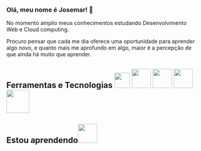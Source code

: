 ### Olá, meu nome é Josemar! 👋

No momento amplio meus conhecimentos estudando Desenvolvimento Web e Cloud computing.

Procuro pensar que cada me dia oferece uma oportunidade para aprender algo novo, e quanto mais me aprofundo em algo, maior é a percepção de que ainda há muito que aprender.

## Ferramentas e Tecnologias <img src="https://cdn.jsdelivr.net/gh/devicons/devicon/icons/javascript/javascript-original.svg" width="40" height="40"/> <img src="https://cdn.jsdelivr.net/gh/devicons/devicon/icons/git/git-original-wordmark.svg" width="50" height="50"/> <img src="https://cdn.jsdelivr.net/gh/devicons/devicon/icons/mysql/mysql-original-wordmark.svg" width="50" height="50"/> <img src="https://cdn.jsdelivr.net/gh/devicons/devicon/icons/docker/docker-original-wordmark.svg" width="50" height="50"/> <img src="https://cdn.jsdelivr.net/gh/devicons/devicon/icons/amazonwebservices/amazonwebservices-original-wordmark.svg" width="60" height="60"/>
          
            
            
## Estou aprendendo<img src="https://cdn.jsdelivr.net/gh/devicons/devicon/icons/java/java-original-wordmark.svg" width="50" height="50"/>
            
                  
            
          
          
          

            
